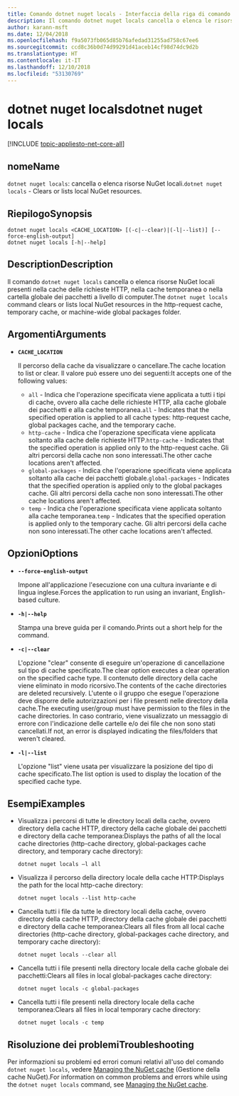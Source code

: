 ```yaml
---
title: Comando dotnet nuget locals - Interfaccia della riga di comando di .NET Core
description: Il comando dotnet nuget locals cancella o elenca le risorse NuGet locali, quali cache delle richieste HTTP, cache temporanea o cartella globale dei pacchetti a livello di computer.
author: karann-msft
ms.date: 12/04/2018
ms.openlocfilehash: f9a5073fb065d85b76afedad31255ad758c67ee6
ms.sourcegitcommit: ccd8c36b0d74d99291d41aceb14cf98d74dc9d2b
ms.translationtype: HT
ms.contentlocale: it-IT
ms.lasthandoff: 12/10/2018
ms.locfileid: "53130769"
---
```

# <a name="dotnet-nuget-locals"></a><span data-ttu-id="60b2b-103">dotnet nuget locals</span><span class="sxs-lookup"><span data-stu-id="60b2b-103">dotnet nuget locals</span></span>

[!INCLUDE [topic-appliesto-net-core-all](../../../includes/topic-appliesto-net-core-all.md)]

## <a name="name"></a><span data-ttu-id="60b2b-104">nome</span><span class="sxs-lookup"><span data-stu-id="60b2b-104">Name</span></span>

<span data-ttu-id="60b2b-105">`dotnet nuget locals`: cancella o elenca risorse NuGet locali.</span><span class="sxs-lookup"><span data-stu-id="60b2b-105">`dotnet nuget locals` - Clears or lists local NuGet resources.</span></span>

## <a name="synopsis"></a><span data-ttu-id="60b2b-106">Riepilogo</span><span class="sxs-lookup"><span data-stu-id="60b2b-106">Synopsis</span></span>

```
dotnet nuget locals <CACHE_LOCATION> [(-c|--clear)|(-l|--list)] [--force-english-output]
dotnet nuget locals [-h|--help]
```

## <a name="description"></a><span data-ttu-id="60b2b-107">Description</span><span class="sxs-lookup"><span data-stu-id="60b2b-107">Description</span></span>

<span data-ttu-id="60b2b-108">Il comando `dotnet nuget locals` cancella o elenca risorse NuGet locali presenti nella cache delle richieste HTTP, nella cache temporanea o nella cartella globale dei pacchetti a livello di computer.</span><span class="sxs-lookup"><span data-stu-id="60b2b-108">The `dotnet nuget locals` command clears or lists local NuGet resources in the http-request cache, temporary cache, or machine-wide global packages folder.</span></span>

## <a name="arguments"></a><span data-ttu-id="60b2b-109">Argomenti</span><span class="sxs-lookup"><span data-stu-id="60b2b-109">Arguments</span></span>

* **`CACHE_LOCATION`**

  <span data-ttu-id="60b2b-110">Il percorso della cache da visualizzare o cancellare.</span><span class="sxs-lookup"><span data-stu-id="60b2b-110">The cache location to list or clear.</span></span> <span data-ttu-id="60b2b-111">Il valore può essere uno dei seguenti:</span><span class="sxs-lookup"><span data-stu-id="60b2b-111">It accepts one of the following values:</span></span>

  * <span data-ttu-id="60b2b-112">`all` - Indica che l'operazione specificata viene applicata a tutti i tipi di cache, ovvero alla cache delle richieste HTTP, alla cache globale dei pacchetti e alla cache temporanea.</span><span class="sxs-lookup"><span data-stu-id="60b2b-112">`all` - Indicates that the specified operation is applied to all cache types: http-request cache, global packages cache, and the temporary cache.</span></span>
  * <span data-ttu-id="60b2b-113">`http-cache` - Indica che l'operazione specificata viene applicata soltanto alla cache delle richieste HTTP.</span><span class="sxs-lookup"><span data-stu-id="60b2b-113">`http-cache` - Indicates that the specified operation is applied only to the http-request cache.</span></span> <span data-ttu-id="60b2b-114">Gli altri percorsi della cache non sono interessati.</span><span class="sxs-lookup"><span data-stu-id="60b2b-114">The other cache locations aren't affected.</span></span>
  * <span data-ttu-id="60b2b-115">`global-packages` - Indica che l'operazione specificata viene applicata soltanto alla cache dei pacchetti globale.</span><span class="sxs-lookup"><span data-stu-id="60b2b-115">`global-packages` - Indicates that the specified operation is applied only to the global packages cache.</span></span> <span data-ttu-id="60b2b-116">Gli altri percorsi della cache non sono interessati.</span><span class="sxs-lookup"><span data-stu-id="60b2b-116">The other cache locations aren't affected.</span></span>
  * <span data-ttu-id="60b2b-117">`temp` - Indica che l'operazione specificata viene applicata soltanto alla cache temporanea.</span><span class="sxs-lookup"><span data-stu-id="60b2b-117">`temp` - Indicates that the specified operation is applied only to the temporary cache.</span></span> <span data-ttu-id="60b2b-118">Gli altri percorsi della cache non sono interessati.</span><span class="sxs-lookup"><span data-stu-id="60b2b-118">The other cache locations aren't affected.</span></span>

## <a name="options"></a><span data-ttu-id="60b2b-119">Opzioni</span><span class="sxs-lookup"><span data-stu-id="60b2b-119">Options</span></span>

* **`--force-english-output`**

  <span data-ttu-id="60b2b-120">Impone all'applicazione l'esecuzione con una cultura invariante e di lingua inglese.</span><span class="sxs-lookup"><span data-stu-id="60b2b-120">Forces the application to run using an invariant, English-based culture.</span></span>

* **`-h|--help`**

  <span data-ttu-id="60b2b-121">Stampa una breve guida per il comando.</span><span class="sxs-lookup"><span data-stu-id="60b2b-121">Prints out a short help for the command.</span></span>

* **`-c|--clear`**

  <span data-ttu-id="60b2b-122">L'opzione "clear" consente di eseguire un'operazione di cancellazione sul tipo di cache specificato.</span><span class="sxs-lookup"><span data-stu-id="60b2b-122">The clear option executes a clear operation on the specified cache type.</span></span> <span data-ttu-id="60b2b-123">Il contenuto delle directory della cache viene eliminato in modo ricorsivo.</span><span class="sxs-lookup"><span data-stu-id="60b2b-123">The contents of the cache directories are deleted recursively.</span></span> <span data-ttu-id="60b2b-124">L'utente o il gruppo che esegue l'operazione deve disporre delle autorizzazioni per i file presenti nelle directory della cache.</span><span class="sxs-lookup"><span data-stu-id="60b2b-124">The executing user/group must have permission to the files in the cache directories.</span></span> <span data-ttu-id="60b2b-125">In caso contrario, viene visualizzato un messaggio di errore con l'indicazione delle cartelle e/o dei file che non sono stati cancellati.</span><span class="sxs-lookup"><span data-stu-id="60b2b-125">If not, an error is displayed indicating the files/folders that weren't cleared.</span></span>

* **`-l|--list`**

  <span data-ttu-id="60b2b-126">L'opzione "list" viene usata per visualizzare la posizione del tipo di cache specificato.</span><span class="sxs-lookup"><span data-stu-id="60b2b-126">The list option is used to display the location of the specified cache type.</span></span>

## <a name="examples"></a><span data-ttu-id="60b2b-127">Esempi</span><span class="sxs-lookup"><span data-stu-id="60b2b-127">Examples</span></span>

* <span data-ttu-id="60b2b-128">Visualizza i percorsi di tutte le directory locali della cache, ovvero directory della cache HTTP, directory della cache globale dei pacchetti e directory della cache temporanea:</span><span class="sxs-lookup"><span data-stu-id="60b2b-128">Displays the paths of all the local cache directories (http-cache directory, global-packages cache directory, and temporary cache directory):</span></span>

  ```console
  dotnet nuget locals –l all
  ```

* <span data-ttu-id="60b2b-129">Visualizza il percorso della directory locale della cache HTTP:</span><span class="sxs-lookup"><span data-stu-id="60b2b-129">Displays the path for the local http-cache directory:</span></span>

  ```console
  dotnet nuget locals --list http-cache
  ```

* <span data-ttu-id="60b2b-130">Cancella tutti i file da tutte le directory locali della cache, ovvero directory della cache HTTP, directory della cache globale dei pacchetti e directory della cache temporanea:</span><span class="sxs-lookup"><span data-stu-id="60b2b-130">Clears all files from all local cache directories (http-cache directory, global-packages cache directory, and temporary cache directory):</span></span>

  ```console
  dotnet nuget locals --clear all
  ```

* <span data-ttu-id="60b2b-131">Cancella tutti i file presenti nella directory locale della cache globale dei pacchetti:</span><span class="sxs-lookup"><span data-stu-id="60b2b-131">Clears all files in local global-packages cache directory:</span></span>

  ```console
  dotnet nuget locals -c global-packages
  ```

* <span data-ttu-id="60b2b-132">Cancella tutti i file presenti nella directory locale della cache temporanea:</span><span class="sxs-lookup"><span data-stu-id="60b2b-132">Clears all files in local temporary cache directory:</span></span>

  ```console
  dotnet nuget locals -c temp
  ```

## <a name="troubleshooting"></a><span data-ttu-id="60b2b-133">Risoluzione dei problemi</span><span class="sxs-lookup"><span data-stu-id="60b2b-133">Troubleshooting</span></span>

<span data-ttu-id="60b2b-134">Per informazioni su problemi ed errori comuni relativi all'uso del comando `dotnet nuget locals`, vedere [Managing the NuGet cache](/nuget/consume-packages/managing-the-nuget-cache) (Gestione della cache NuGet).</span><span class="sxs-lookup"><span data-stu-id="60b2b-134">For information on common problems and errors while using the `dotnet nuget locals` command, see [Managing the NuGet cache](/nuget/consume-packages/managing-the-nuget-cache).</span></span>